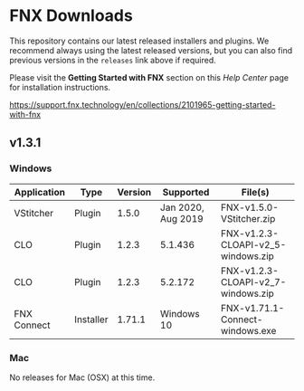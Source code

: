 # FNX Downloads
This repository contains our latest released installers and plugins. We recommend always using the latest released versions, but you can also find previous versions in the `releases` link above if required.

Please visit the **Getting Started with FNX** section on this *Help Center* page for installation instructions.

https://support.fnx.technology/en/collections/2101965-getting-started-with-fnx


## v1.3.1

### Windows

|Application|Type|Version|Supported|File(s)|
|-|-|-|-|-|
|VStitcher|Plugin|1.5.0|Jan 2020, Aug 2019|FNX-v1.5.0-VStitcher.zip|
|CLO|Plugin|1.2.3|5.1.436|FNX-v1.2.3-CLOAPI-v2_5-windows.zip|
|CLO|Plugin|1.2.3|5.2.172|FNX-v1.2.3-CLOAPI-v2_7-windows.zip|
|FNX Connect|Installer|1.71.1|Windows 10|FNX-v1.71.1-Connect-windows.exe|

### Mac
No releases for Mac (OSX) at this time.
